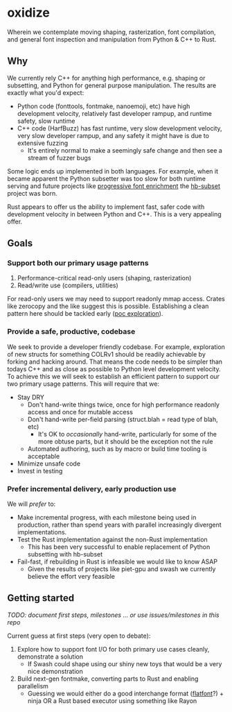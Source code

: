 # oxidize

Wherein we contemplate moving shaping, rasterization, font compilation, and general font inspection and manipulation from Python & C++ to Rust.

## Why

We currently rely C++ for anything high performance, e.g. shaping or subsetting, and Python for general purpose manipulation. The results are exactly what you'd expect:

* Python code (fonttools, fontmake, nanoemoji, etc) have high development velocity, relatively fast developer rampup, and runtime safety, slow runtime
* C++ code (HarfBuzz) has fast runtime, very slow development velocity, very slow developer rampup, and any safety it might have is due to extensive fuzzing
   * It's entirely normal to make a seemingly safe change and then see a stream of fuzzer bugs

Some logic ends up implemented in both languages. For example, when it became apparent the Python subsetter was too slow for both runtime serving and future projects like [progressive font enrichment](https://www.w3.org/TR/PFE-evaluation/) the [hb-subset](goo.gl/Qy3Eqc) project was born.

Rust appears to offer us the ability to implement fast, safer code with development velocity in between Python and C++. This is a very appealing offer.

## Goals

### Support both our primary usage patterns

1. Performance-critical read-only users (shaping, rasterization)
1. Read/write use (compilers, utilities)

For read-only users we may need to support readonly mmap access. Crates like zerocopy and the like suggest this is possible. Establishing a clean pattern here should be tackled early ([poc exploration](https://github.com/rsheeter/rust_read_font)).

### Provide a safe, productive, codebase

We seek to provide a developer friendly codebase. For example, exploration of new structs for something COLRv1 should be readily achievable by forking and hacking around. That means the code needs to be simpler than todays C++ and as close as possible to Python level development velocity. To achieve this we will seek to establish an efficient pattern to support our two primary usage patterns. This will require that we:

   * Stay DRY
      * Don't hand-write things twice, once for high performance readonly access and once for mutable access
      * Don't hand-write per-field parsing (struct.blah = read type of blah, etc)
         * It's OK to *occasionally* hand-write, particularly for some of the more obtuse parts, but it should be the exception not the rule 
      * Automated authoring, such as by macro or build time tooling is acceptable
   * Minimize unsafe code
   * Invest in testing

### Prefer incremental delivery, early production use

We will _prefer_ to:

* Make incremental progress, with each milestone being used in production, rather than spend years with parallel increasingly divergent implementations.
* Test the Rust implementation against the non-Rust implementation
   * This has been very successful to enable replacement of Python subsetting with hb-subset
* Fail-fast, if rebuilding in Rust is infeasible we would like to know ASAP
   * Given the results of projects like piet-gpu and swash we currently believe the effort very feasible

## Getting started

_TODO: document first steps, milestones ... or use issues/milestones in this repo_

Current guess at first steps (very open to debate):

1. Explore how to support font I/O for both primary use cases cleanly, demonstrate a solution
   * If Swash could shape using our shiny new toys that would be a very nice demonstration
3. Build next-gen fontmake, converting parts to Rust and enabling parallelism
   * Guessing we would either do a good interchange format ([flatfont](https://github.com/googlefonts/flatfont)?) + ninja OR a Rust based executor using something like Rayon
